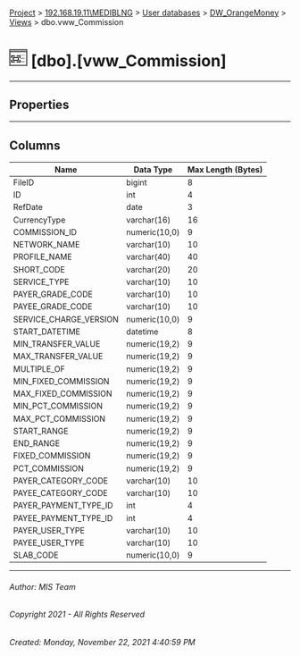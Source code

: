 #### 

[Project](../../../../index.md) > [192.168.19.11\\MEDIBLNG](../../../index.md) > [User databases](../../index.md) > [DW_OrangeMoney](../index.md) > [Views](Views.md) > dbo.vww_Commission

# ![Views](../../../../Images/View32.png) [dbo].[vww_Commission]

---

## <a name="#properties"></a>Properties



---

## <a name="#columns"></a>Columns

| Name | Data Type | Max Length (Bytes) |
|---|---|---|
| FileID | bigint | 8 |
| ID | int | 4 |
| RefDate | date | 3 |
| CurrencyType | varchar(16) | 16 |
| COMMISSION_ID | numeric(10,0) | 9 |
| NETWORK_NAME | varchar(10) | 10 |
| PROFILE_NAME | varchar(40) | 40 |
| SHORT_CODE | varchar(20) | 20 |
| SERVICE_TYPE | varchar(10) | 10 |
| PAYER_GRADE_CODE | varchar(10) | 10 |
| PAYEE_GRADE_CODE | varchar(10) | 10 |
| SERVICE_CHARGE_VERSION | numeric(10,0) | 9 |
| START_DATETIME | datetime | 8 |
| MIN_TRANSFER_VALUE | numeric(19,2) | 9 |
| MAX_TRANSFER_VALUE | numeric(19,2) | 9 |
| MULTIPLE_OF | numeric(19,2) | 9 |
| MIN_FIXED_COMMISSION | numeric(19,2) | 9 |
| MAX_FIXED_COMMISSION | numeric(19,2) | 9 |
| MIN_PCT_COMMISSION | numeric(19,2) | 9 |
| MAX_PCT_COMMISSION | numeric(19,2) | 9 |
| START_RANGE | numeric(19,2) | 9 |
| END_RANGE | numeric(19,2) | 9 |
| FIXED_COMMISSION | numeric(19,2) | 9 |
| PCT_COMMISSION | numeric(19,2) | 9 |
| PAYER_CATEGORY_CODE | varchar(10) | 10 |
| PAYEE_CATEGORY_CODE | varchar(10) | 10 |
| PAYER_PAYMENT_TYPE_ID | int | 4 |
| PAYEE_PAYMENT_TYPE_ID | int | 4 |
| PAYER_USER_TYPE | varchar(10) | 10 |
| PAYEE_USER_TYPE | varchar(10) | 10 |
| SLAB_CODE | numeric(10,0) | 9 |


---

###### Author:  MIS Team

###### Copyright 2021 - All Rights Reserved

###### Created: Monday, November 22, 2021 4:40:59 PM

